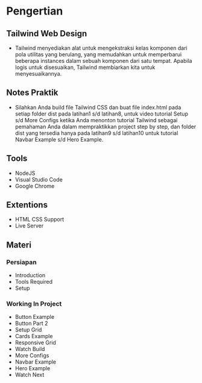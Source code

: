 # Pengertian
## Tailwind Web Design
- Tailwind menyediakan alat untuk mengekstraksi kelas komponen dari pola utilitas yang berulang, yang memudahkan untuk memperbarui beberapa 
  instances dalam sebuah komponen dari satu tempat. Apabila logis untuk disesuaikan, Tailwind membiarkan kita untuk menyesuaikannya.

## Notes Praktik
- Silahkan Anda build file Tailwind CSS dan buat file index.html pada setiap folder dist pada latihan1 s/d latihan8, untuk video tutorial Setup s/d 
  More Configs ketika Anda menonton tutorial Tailwind sebagai pemahaman Anda dalam mempraktikkan project step by step, dan folder dist yang 
  tersedia hanya pada latihan9 s/d latihan10 untuk tutorial Navbar Example s/d Hero Example.

## Tools
- NodeJS
- Visual Studio Code
- Google Chrome

## Extentions
- HTML CSS Support
- Live Server

## Materi
### Persiapan
- Introduction
- Tools Required
- Setup
### Working In Project
- Button Example
- Button Part 2
- Setup Grid
- Cards Example
- Responsive Grid
- Watch Build
- More Configs
- Navbar Example
- Hero Example
- Watch Next
